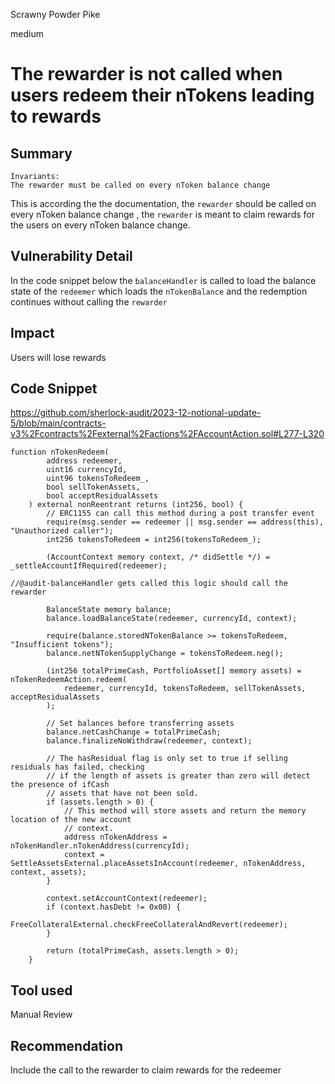 Scrawny Powder Pike

medium

# The rewarder is not called when users redeem their nTokens leading to rewards

## Summary
```solidity
Invariants:
The rewarder must be called on every nToken balance change
```
This is according the the documentation, the `rewarder` should be called on every nToken balance change , the `rewarder` is meant to claim rewards for the users on every nToken balance change.
## Vulnerability Detail
In the code snippet below the `balanceHandler` is called to load the balance state of the `redeemer` which 
loads the  `nTokenBalance` and the redemption continues without calling the `rewarder`
## Impact 
Users will lose rewards 

## Code Snippet
https://github.com/sherlock-audit/2023-12-notional-update-5/blob/main/contracts-v3%2Fcontracts%2Fexternal%2Factions%2FAccountAction.sol#L277-L320
```solidity
function nTokenRedeem(
        address redeemer,
        uint16 currencyId,
        uint96 tokensToRedeem_,
        bool sellTokenAssets,
        bool acceptResidualAssets
    ) external nonReentrant returns (int256, bool) {
        // ERC1155 can call this method during a post transfer event
        require(msg.sender == redeemer || msg.sender == address(this), "Unauthorized caller");
        int256 tokensToRedeem = int256(tokensToRedeem_);

        (AccountContext memory context, /* didSettle */) = _settleAccountIfRequired(redeemer);

//@audit-balanceHandler gets called this logic should call the rewarder 

        BalanceState memory balance;
        balance.loadBalanceState(redeemer, currencyId, context);

        require(balance.storedNTokenBalance >= tokensToRedeem, "Insufficient tokens");
        balance.netNTokenSupplyChange = tokensToRedeem.neg();

        (int256 totalPrimeCash, PortfolioAsset[] memory assets) = nTokenRedeemAction.redeem(
            redeemer, currencyId, tokensToRedeem, sellTokenAssets, acceptResidualAssets
        );

        // Set balances before transferring assets
        balance.netCashChange = totalPrimeCash;
        balance.finalizeNoWithdraw(redeemer, context);

        // The hasResidual flag is only set to true if selling residuals has failed, checking
        // if the length of assets is greater than zero will detect the presence of ifCash
        // assets that have not been sold.
        if (assets.length > 0) {
            // This method will store assets and return the memory location of the new account
            // context.
            address nTokenAddress = nTokenHandler.nTokenAddress(currencyId);
            context = SettleAssetsExternal.placeAssetsInAccount(redeemer, nTokenAddress, context, assets);
        }

        context.setAccountContext(redeemer);
        if (context.hasDebt != 0x00) {
            FreeCollateralExternal.checkFreeCollateralAndRevert(redeemer);
        }

        return (totalPrimeCash, assets.length > 0);
    }
```
## Tool used

Manual Review

## Recommendation
Include the call to the rewarder to claim rewards for the redeemer 